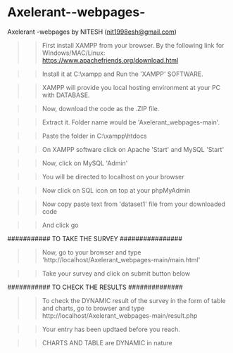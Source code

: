# Axelerant--webpages-
Axelerant -webpages by NITESH (nit1998esh@gmail.com)

>> First install XAMPP from your browser. By the following link for Windows/MAC/Linux: https://www.apachefriends.org/download.html

>> Install it at C:\xampp and Run the 'XAMPP' SOFTWARE.

>> XAMPP will provide you local hosting environment at your PC with DATABASE.

>> Now, download the code as the .ZIP file. 

>> Extract it. Folder name would be 'Axelerant_webpages-main'.

>> Paste the folder in C:\xampp\htdocs 

>> On XAMPP software click on   Apache 'Start' and MySQL 'Start'

>> Now, click on MySQL 'Admin'

>>You will be directed to localhost on your browser

>>Now click on SQL icon on top at your phpMyAdmin

>>Now copy paste text from 'dataset1' file from your downloaded code

>>And click go


###########     TO    TAKE     THE     SURVEY     ################


>>Now, go to your browser and type 'http://localhost/Axelerant_webpages-main/main.html'

>>Take your survey and click on submit button below


###########       TO    CHECK    THE      RESULTS      ##############


>>To check the DYNAMIC result of the survey in the form of table and charts, go to browser and type http://localhost/Axelerant_webpages-main/result.php

>>Your entry has been updtaed before you reach.

>> CHARTS AND TABLE are DYNAMIC in nature
